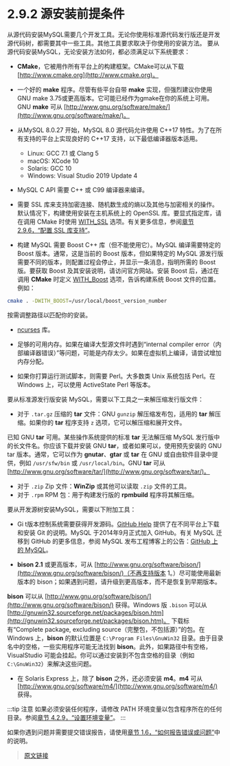 # 2.9.2 源安装前提条件

从源代码安装MySQL需要几个开发工具。无论你使用标准源代码发行版还是开发源代码树，都需要其中一些工具。其他工具要求取决于你使用的安装方法。
要从源代码安装MySQL，无论安装方法如何，都必须满足以下系统要求：

- **CMake**，它被用作所有平台上的构建框架。CMake可以从下载 [http://www.cmake.org](http://www.cmake.org)。

- 一个好的 **make** 程序。尽管有些平台自带  **make** 实现，但强烈建议你使用GNU make 3.75或更高版本。它可能已经作为gmake在你的系统上可用。GNU **make** 可从 [http://www.gnu.org/software/make/](http://www.gnu.org/software/make/)。

- 从MySQL 8.0.27 开始，MySQL 8.0 源代码允许使用 C++17 特性。为了在所有支持的平台上实现良好的 C++17 支持，以下最低编译器版本适用。

  - Linux: GCC 7.1 或 Clang 5
  - macOS: XCode 10
  - Solaris: GCC 10
  - Windows: Visual Studio 2019 Update 4

- MySQL C API 需要 C++ 或 C99 编译器来编译。
- 需要 SSL 库来支持加密连接、随机数生成的熵以及其他与加密相关的操作。默认情况下，构建使用安装在主机系统上的 OpenSSL 库。要显式指定库，请在调用 CMake 时使用 [WITH_SSL](/2/2.9/2.9.7/source-configuration-options.html) 选项。有关更多信息，参阅[章节 2.9.6，“配置 SSL 库支持”](/2/2.9/2.9.6/source-ssl-library-configuration.html)。
- 构建 MySQL 需要 Boost C++ 库（但不能使用它）。MySQL 编译需要特定的 Boost 版本。通常，这是当前的 Boost 版本，但如果特定的 MySQL 源发行版需要不同的版本，则配置过程会停止，并显示一条消息，指明所需的 Boost 版。要获取 Boost 及其安装说明，请访问官方网站。安装 Boost 后，通过在调用 **CMake** 时定义 [WITH_Boost](/2/2.9/2.9.7/source-configuration-options.html) 选项，告诉构建系统 Boost 文件的位置。例如：

```bash
cmake . -DWITH_BOOST=/usr/local/boost_version_number
```

按需调整路径以匹配你的安装。

- [ncurses](https://www.gnu.org/software/ncurses/ncurses.html) 库。

- 足够的可用内存。如果在编译大型源文件时遇到“internal compiler error（内部编译器错误）”等问题，可能是内存太少。如果在虚拟机上编译，请尝试增加内存分配。

- 如果你打算运行测试脚本，则需要 Perl。大多数类 Unix 系统包括 Perl。在 Windows 上，可以使用 ActiveState Perl 等版本。

要从标准源发行版安装 MySQL，需要以下工具之一来解压缩发行版文件：

- 对于 `.tar.gz` 压缩的 **tar** 文件：GNU `gunzip` 解压缩发布包，适用的 **tar** 解压缩。如果你的 **tar** 程序支持 `z` 选项，它可以解压缩和展开文件。

已知 GNU **tar** 可用。某些操作系统提供的标准 **tar** 无法解压缩 MySQL 发行版中的长文件名。你应该下载并安装 GNU **tar**，或者如果可以，使用预先安装的 GNU tar 版本。通常，它可以作为 **gnutar**、**gtar** 或 **tar** 在 GNU 或自由软件目录中提供，例如 `/usr/sfw/bin` 或 `/usr/local/bin`。GNU  **tar** 可从 [http://www.gnu.org/software/tar/](http://www.gnu.org/software/tar/)。

- 对于 `.zip` Zip 文件：**WinZip** 或其他可以读取 `.zip` 文件的工具。
- 对于 `.rpm` RPM 包：用于构建发行版的 **rpmbuild** 程序将其解压缩。

要从开发源树安装MySQL，需要以下附加工具：

- Gi t版本控制系统需要获得开发源码。[GitHub Help](https://help.github.com/) 提供了在不同平台上下载和安装 Git 的说明。MySQL 于2014年9月正式加入 GitHub。有关 MySQL 迁移到 GitHub 的更多信息，参阅 MySQL 发布工程博客上的公告：[GitHub 上的 MySQL](http://mysqlrelease.com/2014/09/mysql-on-github/)。

- **bison 2.1** 或更高版本，可从 [http://www.gnu.org/software/bison/](http://www.gnu.org/software/bison/)（不再支持版本 1。）尽可能使用最新版本的 bison；如果遇到问题，请升级到更高版本，而不是恢复到早期版本。

**bison** 可以从 [http://www.gnu.org/software/bison/](http://www.gnu.org/software/bison/) 获得。Windows 版 `.bison` 可以从 [http://gnuwin32.sourceforge.net/packages/bison.htm](http://gnuwin32.sourceforge.net/packages/bison.htm)。 下载标有“Complete package, excluding source（完整包，不包括源）”的包。在 Windows 上，**bison** 的默认位置是 `C:\Program Files\GnuWin32` 目录。由于目录名中的空格，一些实用程序可能无法找到 **bison**。此外，如果路径中有空格，VisualStudio 可能会挂起。你可以通过安装到不包含空格的目录（例如 `C:\GnuWin32`）来解决这些问题。

- 在 Solaris Express 上，除了 **bison** 之外，还必须安装 **m4**。**m4** 可从 [http://www.gnu.org/software/m4/](http://www.gnu.org/software/m4/) 获得。

:::tip 注意
如果必须安装任何程序，请修改 PATH 环境变量以包含程序所在的任何目录。参阅[章节 4.2.9，“设置环境变量”](/4/4.2./4.2.9/setting-environment-variables.html)。
:::

如果你遇到问题并需要提交错误报告，请使用[章节 1.6，“如何报告错误或问题”](/1/1.6/bug-reports.html)中的说明。

> [原文链接](https://dev.mysql.com/doc/refman/8.0/en/source-installation-prerequisites.html)
